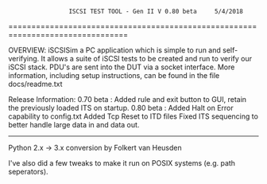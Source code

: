                      ISCSI TEST TOOL - Gen II V 0.80 beta     5/4/2018
================================================================================

OVERVIEW:  iSCSISim a PC application which is simple to
run and self-verifying.  It allows a suite of iSCSI tests to be created and
run to verify our iSCSI stack.  PDU's are sent into the DUT via a socket interface.
More information, including setup instructions, can be found in the file 
docs/readme.txt 

Release Information:
0.70 beta : Added rule and exit button to GUI, retain the previously loaded ITS
 on startup.
0.80 beta : Added Halt on Error capability to config.txt
            Added Tcp Reset to ITD files
	    Fixed ITS sequencing to better handle large data in and data out.



-----------------------------

Python 2.x -> 3.x conversion by Folkert van Heusden

I've also did a few tweaks to make it run on POSIX systems (e.g. path seperators).
